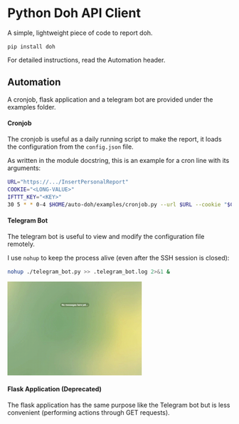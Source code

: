# Python Doh API Client

A simple, lightweight piece of code to report doh.

```
pip install doh
```

For detailed instructions, read the Automation header.

## Automation

A cronjob, flask application and a telegram bot are provided under the examples
folder.

#### Cronjob

The cronjob is useful as a daily running script to make the report, it loads
the configuration from the `config.json` file.

As written in the module docstring, this is an example for a cron line with its
arguments:

```bash
URL="https://.../InsertPersonalReport"
COOKIE="<LONG-VALUE>"
IFTTT_KEY="<KEY>"
30 5 * * 0-4 $HOME/auto-doh/examples/cronjob.py --url $URL --cookie "$COOKIE" --ifttt-key $IFTTT_KEY >> $HOME/auto-doh/examples/.cronjob.log 2>&1
```

#### Telegram Bot

The telegram bot is useful to view and modify the configuration file remotely.

I use `nohup` to keep the process alive (even after the SSH session is closed):

```bash
nohup ./telegram_bot.py >> .telegram_bot.log 2>&1 &
```

<img src="/img/telegram_bot.gif" width="60%" height="60%"/>

#### Flask Application (Deprecated)

The flask application has the same purpose like the Telegram bot but is less
convenient (performing actions through GET requests).
